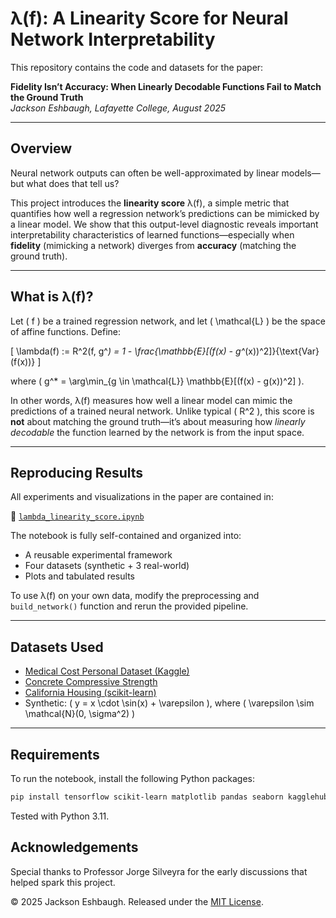 # λ(f): A Linearity Score for Neural Network Interpretability

This repository contains the code and datasets for the paper:

**Fidelity Isn’t Accuracy: When Linearly Decodable Functions Fail to Match the Ground Truth**  
*Jackson Eshbaugh, Lafayette College, August 2025*

---

## Overview

Neural network outputs can often be well-approximated by linear models—but what does that tell us?

This project introduces the **linearity score** λ(f), a simple metric that quantifies how well a regression network’s predictions can be mimicked by a linear model. We show that this output-level diagnostic reveals important interpretability characteristics of learned functions—especially when **fidelity** (mimicking a network) diverges from **accuracy** (matching the ground truth).

---

## What is λ(f)?

Let \( f \) be a trained regression network, and let \( \mathcal{L} \) be the space of affine functions. Define:

\[
\lambda(f) := R^2(f, g^*) = 1 - \frac{\mathbb{E}[(f(x) - g^*(x))^2]}{\text{Var}(f(x))}
\]

where \( g^* = \arg\min_{g \in \mathcal{L}} \mathbb{E}[(f(x) - g(x))^2] \).

In other words, λ(f) measures how well a linear model can mimic the predictions of a trained neural network. Unlike typical \( R^2 \), this score is **not** about matching the ground truth—it’s about measuring how *linearly decodable* the function learned by the network is from the input space.

---

## Reproducing Results

All experiments and visualizations in the paper are contained in:

📓 [`lambda_linearity_score.ipynb`](./lambda_linearity_score.ipynb)

The notebook is fully self-contained and organized into:
- A reusable experimental framework
- Four datasets (synthetic + 3 real-world)
- Plots and tabulated results

To use λ(f) on your own data, modify the preprocessing and `build_network()` function and rerun the provided pipeline.

---

## Datasets Used

- [Medical Cost Personal Dataset (Kaggle)](https://www.kaggle.com/datasets/mirichoi0218/insurance)
- [Concrete Compressive Strength](https://archive.ics.uci.edu/ml/datasets/concrete+compressive+strength)
- [California Housing (scikit-learn)](https://scikit-learn.org/stable/modules/generated/sklearn.datasets.fetch_california_housing.html)
- Synthetic: \( y = x \cdot \sin(x) + \varepsilon \), where \( \varepsilon \sim \mathcal{N}(0, \sigma^2) \)

---

## Requirements

To run the notebook, install the following Python packages:

```bash
pip install tensorflow scikit-learn matplotlib pandas seaborn kagglehub
```

Tested with Python 3.11.

## Acknowledgements

Special thanks to Professor Jorge Silveyra for the early discussions that helped spark this project.

&copy; 2025 Jackson Eshbaugh. Released under the [MIT License](./LICENSE).
